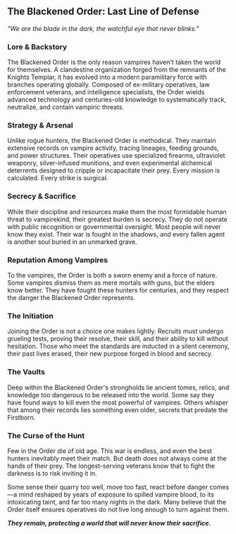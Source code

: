 ## The Blackened Order: Last Line of Defense
*"We are the blade in the dark, the watchful eye that never blinks."*

### Lore & Backstory
The Blackened Order is the only reason vampires haven't taken the world for themselves. A clandestine organization forged from the remnants of the Knights Templar, it has evolved into a modern paramilitary force with branches operating globally. Composed of ex-military operatives, law enforcement veterans, and intelligence specialists, the Order wields advanced technology and centuries-old knowledge to systematically track, neutralize, and contain vampiric threats.

### Strategy & Arsenal
Unlike rogue hunters, the Blackened Order is methodical. They maintain extensive records on vampire activity, tracing lineages, feeding grounds, and power structures. Their operatives use specialized firearms, ultraviolet weaponry, silver-infused munitions, and even experimental alchemical deterrents designed to cripple or incapacitate their prey. Every mission is calculated. Every strike is surgical.

### Secrecy & Sacrifice
While their discipline and resources make them the most formidable human threat to vampirekind, their greatest burden is secrecy. They do not operate with public recognition or governmental oversight. Most people will never know they exist. Their war is fought in the shadows, and every fallen agent is another soul buried in an unmarked grave.

### Reputation Among Vampires
To the vampires, the Order is both a sworn enemy and a force of nature. Some vampires dismiss them as mere mortals with guns, but the elders know better. They have fought these hunters for centuries, and they respect the danger the Blackened Order represents.

### The Initiation
Joining the Order is not a choice one makes lightly. Recruits must undergo grueling tests, proving their resolve, their skill, and their ability to kill without hesitation. Those who meet the standards are inducted in a silent ceremony, their past lives erased, their new purpose forged in blood and secrecy.

### The Vaults
Deep within the Blackened Order's strongholds lie ancient tomes, relics, and knowledge too dangerous to be released into the world. Some say they have found ways to kill even the most powerful of vampires. Others whisper that among their records lies something even older, secrets that predate the Firstborn.

### The Curse of the Hunt
Few in the Order die of old age. This war is endless, and even the best hunters inevitably meet their match. But death does not always come at the hands of their prey. The longest-serving veterans know that to fight the darkness is to risk inviting it in.

Some sense their quarry too well, move too fast, react before danger comes—a mind reshaped by years of exposure to spilled vampire blood, to its intoxicating taint, and far too many nights in the dark. Many believe that the Order itself ensures operatives do not live long enough to turn against them.

***They remain, protecting a world that will never know their sacrifice.*** 